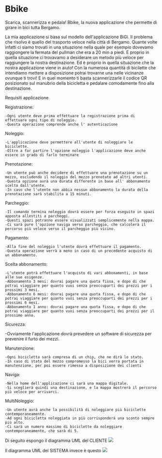 # Bbike
Scarica, scannerizza e pedala! Bbike, la nuova applicazione che permette di girare in bici tutta Bergamo.

La mia applicazione si basa sul modello dell'applicazione BiGi.
Il problema che risolvo è quello del trasporto veloce nella città di Bergamo. Quante volte infatti ci siamo trovati in una situazione nella quale per esempio dovevamo raggiongere la fermata del pullman che era a 20 min a piedi. 
E proprio in quella situazione ci trovavamo a desiderare un metodo più veloce per raggiungere la nostra destinazione.
Ed è proprio in quella situazione che la nostra applicazione viene in aiuto! Con la numerosa quantità di bicilette che intendiamo mettere a disposizione potrai trovarne una nelle vicinanze ovunque ti trovi! 
E in quel momento ti basta scannerizzarle il codice QR posizionato sul manubrio della bicicletta e pedalare comodamente fino alla destinazione. 

Requisiti applicazione

Registrazione:

    -Ogni utente deve prima effettuare la registrazione prima di effettuare ogni tipo di noleggio.
    -Questa operazione comprende anche l' autenticazione

Noleggio:

    -L'applicazione deve permettere all'utente di noleggiare le biciclette.
    -Oltre a far partire l'opzione noleggio l'applicazione deve anche essere in grado di farlo terminare

Prenotazione:

    -Un utente può anche decidere di effettuare una prenotazione su un mezzo, escludendo il noleggio del mezzo prenotato ad altri utenti.
    -Questa opzione avrà una durata differente in base all' abbonamento scelto dall'utente.
    -In caso che l'utente non abbia nessun abbonamento la durata della prenotazione sarà stabilita a 15 minuti.

Parcheggio:

    -Il comando termina noleggio dovrà essere per forza eseguito in spazi apposta allestiti a parcheggi.
    -Questi spazi potranno essere visualizzati semplicemente nella mappa.
    -Ci sarà pure l'opzione naviga verso parcheggio, che calcolerà il percorso più veloce verso il parcheggio più vicino.

Pagamento:

    -Alla fine del noleggio l'utente dovrà effettuare il pagamento.
    -Questa operazione verrà a meno in caso di un precedente acquisto di un abbonamento.

Scelta abbonamento:

    -L'utente potrà effettuare l'acquisto di vari abbonamenti, in base alle sue esigenze.
    -Abbonamento 3 mesi: dovrai pagare una quota fissa, e dopo di che potrai viaggiare per quanto vuoi senza preoccuparti dei prezzi per i prossimi 3 mesi.
    -Abbonamento 6 mesi: dovrai pagare una quota fissa, e dopo di che potrai viaggiare per quanto vuoi senza preoccuparti dei prezzi per i prossimi 6 mesi.
    -Abbonamento 1 anno: dovrai pagare una quota fissa, e dopo di che potrai viaggiare per quanto vuoi senza preoccuparti dei prezzi per il prossimo anno.

Sicurezza:

  -Ovviamente l'applicazione dovrà prevedere un software di sicurezza per prevenire il furto dei mezzi.

Manutenzione:

    -Ogni bicicletta sarà compresa di un chip, che ne dirà lo stato.
    -In caso di stato del mezzo compromesso la bici verra portata in manutenzione, per poi essere rimessa a disposizione dei clienti

Naviga:

    -Nella home dell'applicazione ci sarà una mappa digitale.
    -Si sceglierà quindi una destinazione, e la mappa mostrerà il percorso più veloce per arrivarci.

MultiNoleggio:

    -Un utente avrà anche la possibilità di noleggiare più biciclette contemporaneamente.
    -Ad ogni bicicletta noleggiata in più corrisponderà una sconto sempre più alto.
    -Ci sarà un numero massimo di biciclette da noleggiare contemporaneamente, che sarà di 5.



Di seguito espongo il diagramma UML del CLIENTE
<img src="http://yuml.me/diagram/scruffy/usecase/[Cliente]-(Registrazione),[Cliente]-(Noleggio mezzo),(Noleggio mezzo)>(Autenticazione),[Cliente]-(Prenotazione mezzo),(Prenotazione mezzo)>(Noleggio mezzo),(Prenotazione mezzo)>(Autenticazione),(Registrazione)<(Acquisto abbonamento),(Acquisto abbonamento)>(Aggiungi carta),(Acquisto abbonamento)>(Autenticazione)" >



Il diagramma UML del SISTEMA invece è questo
<img src="http://yuml.me/diagram/scruffy/usecase/[Sistema]-(Attivazione mezzo),(Attivazione mezzo)>(mezzo sbloccato),[Sistema]-(Parcheggio mezzo),(Parcheggio mezzo)>(Posto parcheggio disponibile),[Sistema]-(Controllo stato mezzo)" >
